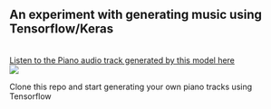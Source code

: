 <h2>An experiment with generating music using Tensorflow/Keras</h2>
<br>
<a href = "https://soundcloud.com/asutosh-panda/deep-learning-generated-piano-track-trained-using-rnn-on-tensorflowkeras"> Listen to the Piano audio track generated by this model here
<br>
<img src = "https://raw.githubusercontent.com/Asutosh11/ML-pianist/master/ml-pianist-image.PNG">
</a>


<p>Clone this repo and start generating your own piano tracks using Tensorflow</p>
